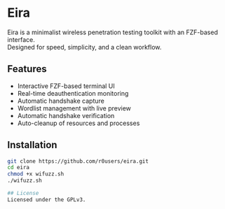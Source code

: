 # Eira

Eira is a minimalist wireless penetration testing toolkit with an FZF-based interface.  
Designed for speed, simplicity, and a clean workflow.

## Features
- Interactive FZF-based terminal UI
- Real-time deauthentication monitoring
- Automatic handshake capture
- Wordlist management with live preview
- Automatic handshake verification
- Auto-cleanup of resources and processes

## Installation
```bash
git clone https://github.com/r0users/eira.git
cd eira
chmod +x wifuzz.sh
./wifuzz.sh

## License
Licensed under the GPLv3.
